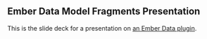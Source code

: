 ## Ember Data Model Fragments Presentation

This is the slide deck for a presentation on [an Ember Data plugin](https://github.com/lytics/ember-data.model-fragments).
